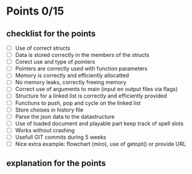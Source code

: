 # Points 0/15

## checklist for the points

- [ ] Use of correct structs
- [ ] Data is stored correctly in the members of the structs
- [ ] Corect use and type of pointers
- [ ] Pointers are correctly used with function parameters
- [ ] Memory is correctly and efficiently allocatted
- [ ] No memory leaks, correctly freeing memory
- [ ] Correct use of arguments to main (input en output files via flags)
- [ ] Structure for a linked list is correctly and efficiently provided
- [ ] Functiuns to push, pop and cycle on the linked list
- [ ] Store choises in history file
- [ ] Parse the json data to the datastructure
- [ ] Use of loaded document and playable part keep track of spell slots
- [ ] Works without crashing
- [ ] Usefull GIT commits during 5 weeks
- [ ] Nice extra example: flowchart (miro), use of getopt() or provide URL

## explanation for the points 
